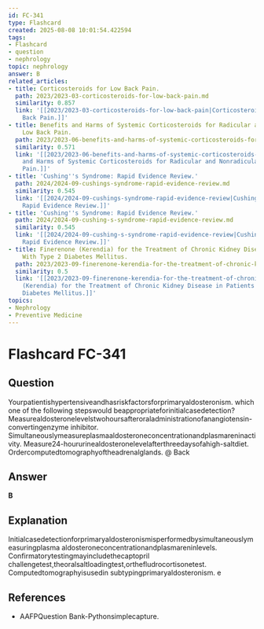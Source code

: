 ```yaml
---
id: FC-341
type: Flashcard
created: 2025-08-08 10:01:54.422594
tags:
- Flashcard
- question
- nephrology
topic: nephrology
answer: B
related_articles:
- title: Corticosteroids for Low Back Pain.
  path: 2023/2023-03-corticosteroids-for-low-back-pain.md
  similarity: 0.857
  link: '[[2023/2023-03-corticosteroids-for-low-back-pain|Corticosteroids for Low
    Back Pain.]]'
- title: Benefits and Harms of Systemic Corticosteroids for Radicular and Nonradicular
    Low Back Pain.
  path: 2023/2023-06-benefits-and-harms-of-systemic-corticosteroids-for-radicular.md
  similarity: 0.571
  link: '[[2023/2023-06-benefits-and-harms-of-systemic-corticosteroids-for-radicular|Benefits
    and Harms of Systemic Corticosteroids for Radicular and Nonradicular Low Back
    Pain.]]'
- title: 'Cushing''s Syndrome: Rapid Evidence Review.'
  path: 2024/2024-09-cushings-syndrome-rapid-evidence-review.md
  similarity: 0.545
  link: '[[2024/2024-09-cushings-syndrome-rapid-evidence-review|Cushing''s Syndrome:
    Rapid Evidence Review.]]'
- title: 'Cushing''s Syndrome: Rapid Evidence Review.'
  path: 2024/2024-09-cushing-s-syndrome-rapid-evidence-review.md
  similarity: 0.545
  link: '[[2024/2024-09-cushing-s-syndrome-rapid-evidence-review|Cushing''s Syndrome:
    Rapid Evidence Review.]]'
- title: Finerenone (Kerendia) for the Treatment of Chronic Kidney Disease in Patients
    With Type 2 Diabetes Mellitus.
  path: 2023/2023-09-finerenone-kerendia-for-the-treatment-of-chronic-kidney-dise.md
  similarity: 0.5
  link: '[[2023/2023-09-finerenone-kerendia-for-the-treatment-of-chronic-kidney-dise|Finerenone
    (Kerendia) for the Treatment of Chronic Kidney Disease in Patients With Type 2
    Diabetes Mellitus.]]'
topics:
- Nephrology
- Preventive Medicine
---
```


# Flashcard FC-341

## Question

Yourpatientishypertensiveandhasriskfactorsforprimaryaldosteronism. which one of the following stepswould beappropriateforinitialcasedetection? Measurealdosteronelevelstwohoursafteroraladministrationofanangiotensin-convertingenzyme inhibitor. Simultaneouslymeasureplasmaaldosteroneconcentrationandplasmareninactivity. Measure24-hoururinealdosteronelevelafterthreedaysofahigh-saltdiet. Ordercomputedtomographyoftheadrenalglands. @ Back

## Answer

**B**

## Explanation

Initialcasedetectionforprimaryaldosteronismisperformedbysimultaneouslymeasuringplasma aldosteroneconcentrationandplasmareninlevels. Confirmatorytestingmayincludethecaptopril challengetest,theoralsaltloadingtest,orthefludrocortisonetest. Computedtomographyisusedin subtypingprimaryaldosteronism. e

## References

- AAFPQuestion Bank-Pythonsimplecapture.

